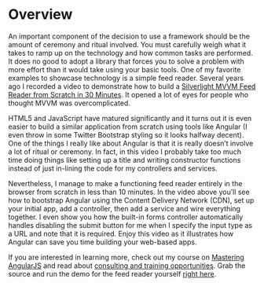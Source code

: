 <!--
{
"name" : "feed-reader-under-10-minutes",
"version" : "0.0.1",
"title" : "A JavaScript Feed Reader in Under 10 Minutes Using Angular JS",
"description" : "I demonstrate how to make a functioning feed reader entirely in the browser from scratch in less than 10 minutes.",
"homepage" : "http://csharperimage.jeremylikness.com/2014/04/video-javascript-feed-reader-in-under.html",
"freshnessDate" : 2014-04-22,
"license" : "CC BY-SA 3.0"
}
-->

<!-- @section -->

# Overview

<!-- @asset, "contentType": "outlearn/video", "provider": "youtube", "url": "https://www.youtube.com/embed/5r5RYlpZYPY" -->

<!-- @task, "hasDeliverable" : false, "text" : "Watch the Angular Feed Reader in Under 10 Minutes video."-->

<!-- @task, "hasDeliverable" : true, "text" : "Write a one paragraph summary of the key steps to writing an Angular app and paste it here."-->

An important component of the decision to use a framework should be the amount of ceremony and ritual involved. You must carefully weigh what it takes to ramp up on the technology and how common tasks are performed. It does no good to adopt a library that forces you to solve a problem with more effort than it would take using your basic tools. One of my favorite examples to showcase technology is a simple feed reader. Several years ago I recorded a video to demonstrate how to build a [Silverlight MVVM Feed Reader from Scratch in 30 Minutes](http://csharperimage.jeremylikness.com/2010/12/silverlight-mvvm-feed-reader-from.html). It opened a lot of eyes for people who thought MVVM was overcomplicated.

HTML5 and JavaScript have matured significantly and it turns out it is even easier to build a similar application from scratch using tools like Angular (I even throw in some Twitter Bootstrap styling so it looks halfway decent). One of the things I really like about Angular is that it is really doesn’t involve a lot of ritual or ceremony. In fact, in this video I probably take too much time doing things like setting up a title and writing constructor functions instead of just in-lining the code for my controllers and services.

Nevertheless, I manage to make a functioning feed reader entirely in the browser from scratch in less than 10 minutes. In the video above you’ll see how to bootstrap Angular using the Content Delivery Network (CDN), set up your initial app, add a controller, then add a service and wire everything together. I even show you how the built-in forms controller automatically handles disabling the submit button for me when I specify the input type as a URL and note that it is required. Enjoy this video as it illustrates how Angular can save you time building your web-based apps.

If you are interested in learning more, check out my course on [Mastering AngularJS](http://www.wintellectnow.com/Course/Detail/mastering-angularjs) and read about [consulting and training opportunities](http://wintellect.com/html5-javascript-experts-angular-consultants). Grab the source and run the demo for the feed reader yourself [right here](http://jsfiddle.net/jeremylikness/XUH3u/).
